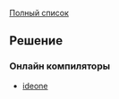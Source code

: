 [Полный список](https://helloworldcollection.github.io/)

## Решение
### Онлайн компиляторы
* [ideone](http://ideone.com/)
